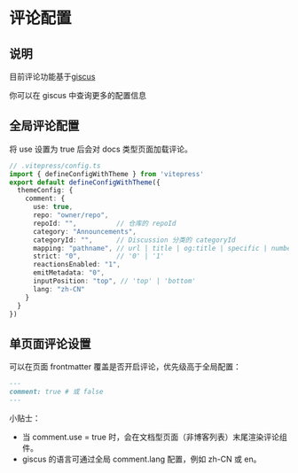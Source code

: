 # 评论配置 <Badge type="warning" text="beta" />

## 说明

目前评论功能基于[giscus](https://giscus.app/)

你可以在 giscus 中查询更多的配置信息

## 全局评论配置

将 use 设置为 true 后会对 docs 类型页面加载评论。

```ts
// .vitepress/config.ts
import { defineConfigWithTheme } from 'vitepress'
export default defineConfigWithTheme({
  themeConfig: {
    comment: {
      use: true,
      repo: "owner/repo",
      repoId: "",          // 仓库的 repoId
      category: "Announcements",
      categoryId: "",      // Discussion 分类的 categoryId
      mapping: "pathname", // url | title | og:title | specific | number | pathname
      strict: "0",         // '0' | '1'
      reactionsEnabled: "1",
      emitMetadata: "0",
      inputPosition: "top", // 'top' | 'bottom'
      lang: "zh-CN"
    }
  }
})
```

## 单页面评论设置

可以在页面 frontmatter 覆盖是否开启评论，优先级高于全局配置：

```md
---
comment: true # 或 false
---
```

小贴士：
- 当 comment.use = true 时，会在文档型页面（非博客列表）末尾渲染评论组件。
- giscus 的语言可通过全局 comment.lang 配置，例如 zh-CN 或 en。
